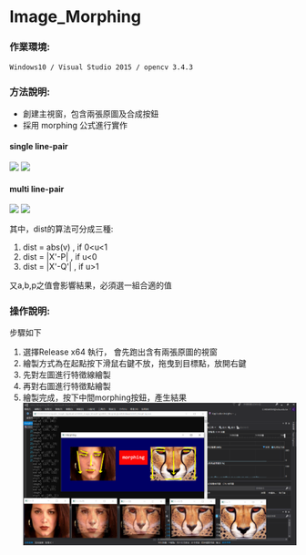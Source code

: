 # Image_Morphing

### 作業環境: 

    Windows10 / Visual Studio 2015 / opencv 3.4.3

### 方法說明:

- 創建主視窗，包含兩張原圖及合成按鈕
- 採用 morphing 公式進行實作

#### single line-pair
![](https://www.csie.ntu.edu.tw/~b97074/vfx_html/images/single-line.jpg)
![](https://www.csie.ntu.edu.tw/~b97074/vfx_html/images/u_v_math.jpg)

#### multi line-pair
![](https://www.csie.ntu.edu.tw/~b97074/vfx_html/images/multi-line.jpg)
![](https://www.csie.ntu.edu.tw/~b97074/vfx_html/images/weight.jpg)

其中，dist的算法可分成三種:
1. dist = abs(v) , if 0<u<1
2. dist = |X'-P| , if u<0
3. dist = |X'-Q'| , if u>1

又a,b,p之值會影響結果，必須選一組合適的值 
    
### 操作說明:

步驟如下
1. 選擇Release x64 執行， 會先跑出含有兩張原圖的視窗
2. 繪製方式為在起點按下滑鼠右鍵不放，拖曳到目標點，放開右鍵
3. 先對左圖進行特徵線繪製
4. 再對右圖進行特徵點繪製
5. 繪製完成，按下中間morphing按鈕，產生結果
![](./HW2_Morphing/morphing_result.png)
